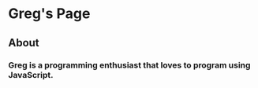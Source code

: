 # Greg's Page
## About 
### Greg is a programming enthusiast that loves to program using JavaScript.

